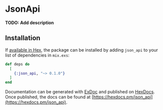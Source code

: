 # JsonApi

**TODO: Add description**

## Installation

If [available in Hex](https://hex.pm/docs/publish), the package can be installed
by adding `json_api` to your list of dependencies in `mix.exs`:

```elixir
def deps do
  [
    {:json_api, "~> 0.1.0"}
  ]
end
```

Documentation can be generated with [ExDoc](https://github.com/elixir-lang/ex_doc)
and published on [HexDocs](https://hexdocs.pm). Once published, the docs can
be found at [https://hexdocs.pm/json_api](https://hexdocs.pm/json_api).

